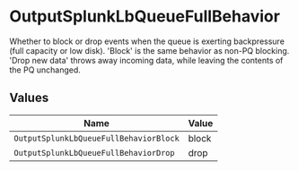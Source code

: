 # OutputSplunkLbQueueFullBehavior

Whether to block or drop events when the queue is exerting backpressure (full capacity or low disk). 'Block' is the same behavior as non-PQ blocking. 'Drop new data' throws away incoming data, while leaving the contents of the PQ unchanged.


## Values

| Name                                   | Value                                  |
| -------------------------------------- | -------------------------------------- |
| `OutputSplunkLbQueueFullBehaviorBlock` | block                                  |
| `OutputSplunkLbQueueFullBehaviorDrop`  | drop                                   |